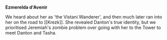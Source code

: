 **Ezmerelda d'Avenir**

We heard about her as 'the Vistani Wanderer', and then much later ran into her on the road to [[Krezk]]. She revealed Danton's true identity, but we prioritised Jeremiah's zombie problem over going with her to the Tower to meet Danton and Tasha.